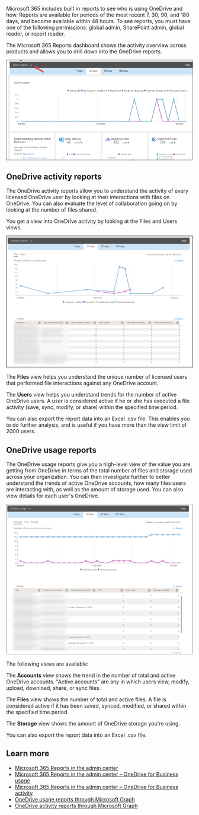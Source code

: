 Microsoft 365 includes built in reports to see who is using OneDrive and how. Reports are available for periods of the most recent 7, 30, 90, and 180 days, and become available within 48 hours. To see reports, you must have one of the following permissions: global admin, SharePoint admin, global reader, or report reader.

The Microsoft 365 Reports dashboard shows the activity overview across products and allows you to drill down into the OneDrive reports.  

![The Microsoft 365 Reports dashboard shows the activity overview across products and allows you to drill down into the OneDrive reports](../media/reports.png)  

## OneDrive activity reports

The OneDrive activity reports allow you to understand the activity of every licensed OneDrive user by looking at their interactions with files on OneDrive. You can also evaluate the level of collaboration going on by looking at the number of files shared.

You get a view into OneDrive activity by looking at the Files and Users views.

![View OneDrive activity by looking at the Files and Users views](../media/activity-reports.png)  

The **Files** view helps you understand the unique number of licensed users that performed file interactions against any OneDrive account.

The **Users** view helps you understand trends for the number of active OneDrive users. A user is considered active if he or she has executed a file activity (save, sync, modify, or share) within the specified time period.

You can also export the report data into an Excel .csv file. This enables you to do further analysis, and is useful if you have more than the view limit of 2000 users.

## OneDrive usage reports

The OneDrive usage reports give you a high-level view of the value you are getting from OneDrive in terms of the total number of files and storage used across your organization. You can then investigate further to better understand the trends of active OneDrive accounts, how many files users are interacting with, as well as the amount of storage used. You can also view details for each user's OneDrive.

![View details for each user's OneDrive](../media/usage-reports.png)  

The following views are available:

The **Accounts** view shows the trend in the number of total and active OneDrive accounts. "Active accounts" are any in which users view, modify, upload, download, share, or sync files.

The **Files** view shows the number of total and active files. A file is considered active if it has been saved, synced, modified, or shared within the specified time period.

The **Storage** view shows the amount of OneDrive storage you're using.

You can also export the report data into an Excel .csv file.

## Learn more

- [Microsoft 365 Reports in the admin center](/microsoft-365/admin/activity-reports/activity-reports?azure-portal=true)
- [Microsoft 365 Reports in the admin center – OneDrive for Business usage](/microsoft-365/admin/activity-reports/onedrive-for-business-usage?azure-portal=true)
- [Microsoft 365 Reports in the admin center – OneDrive for Business activity](/microsoft-365/admin/activity-reports/onedrive-for-business-activity?azure-portal=true)
- [OneDrive usage reports through Microsoft Graph](/graph/api/resources/onedrive-usage-reports?azure-portal=true)
- [OneDrive activity reports through Microsoft Graph](/graph/api/resources/onedrive-activity-reports?azure-portal=true)
